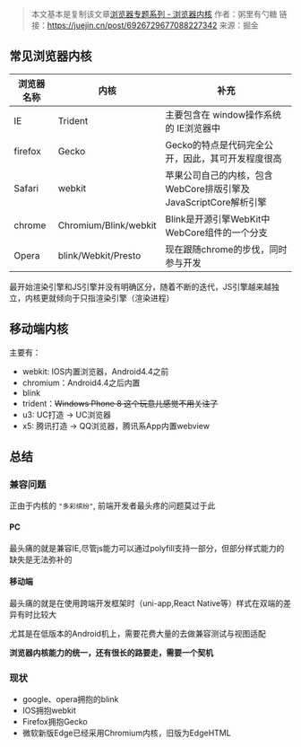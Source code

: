 > 本文基本是复制该文章[浏览器专题系列 - 浏览器内核](https://juejin.cn/post/6926729677088227342)
> 作者：粥里有勺糖
> 链接：https://juejin.cn/post/6926729677088227342
> 来源：掘金



## 常见浏览器内核

| 浏览器名称 | 内核                  | 补充                                                         |
| ---------- | --------------------- | ------------------------------------------------------------ |
| IE         | Trident               | 主要包含在 window操作系统的 IE浏览器中                       |
| firefox    | Gecko                 | Gecko的特点是代码完全公开，因此，其可开发程度很高            |
| Safari     | webkit                | 苹果公司自己的内核，包含WebCore排版引擎及JavaScriptCore解析引擎 |
| chrome     | Chromium/Blink/webkit | Blink是开源引擎WebKit中WebCore组件的一个分支                 |
| Opera      | blink/Webkit/Presto   | 现在跟随chrome的步伐，同时参与开发                           |


最开始渲染引擎和JS引擎并没有明确区分，随着不断的迭代，JS引擎越来越独立，内核更就倾向于只指渲染引擎（渲染进程）



## 移动端内核

主要有：

- webkit: IOS内置浏览器，Android4.4之前
- chromium：Android4.4之后内置
- blink
- trident：~~Windows Phone 8 这个玩意儿感觉不用关注了~~
- u3: UC打造 -> UC浏览器
- x5: 腾讯打造 -> QQ浏览器，腾讯系App内置webview



## 总结

### 兼容问题

正由于内核的 `"多彩缤纷"`, 前端开发者最头疼的问题莫过于此

#### PC

最头痛的就是兼容IE,尽管js能力可以通过polyfill支持一部分，但部分样式能力的缺失是无法弥补的

#### 移动端

最头痛的就是在使用跨端开发框架时（uni-app,React Native等）样式在双端的差异有时比较大

尤其是在低版本的Android机上，需要花费大量的去做兼容测试与视图适配

**浏览器内核能力的统一，还有很长的路要走，需要一个契机**

### 现状

- google、opera拥抱的blink
- IOS拥抱webkit
- Firefox拥抱Gecko
- 微软新版Edge已经采用Chromium内核，旧版为EdgeHTML

